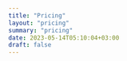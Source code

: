 ```yaml
---
title: "Pricing"
layout: "pricing"
summary: "pricing"
date: 2023-05-14T05:10:04+03:00
draft: false
---
```

